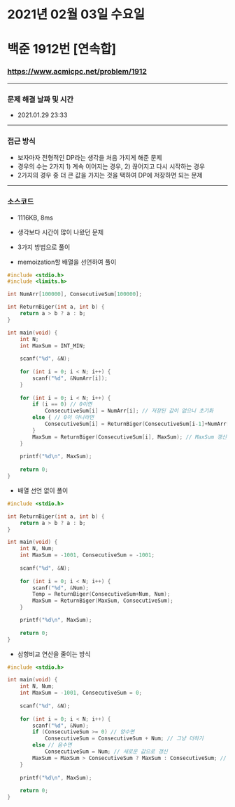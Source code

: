 # 2021년 02월 03일 수요일
# 백준 1912번 [연속합]
### https://www.acmicpc.net/problem/1912

---

### 문제 해결 날짜 및 시간
- 2021.01.29 23:33

---

### 접근 방식
- 보자마자 전형적인 DP라는 생각을 처음 가지게 해준 문제
- 경우의 수는 2가지 1) 계속 이어지는 경우, 2) 끊어지고 다시 시작하는 경우
- 2가지의 경우 중 더 큰 값을 가지는 것을 택하여 DP에 저장하면 되는 문제

---

### 소스코드
- 1116KB, 8ms
- 생각보다 시간이 많이 나왔던 문제
- 3가지 방법으로 풀이

- memoization할 배열을 선언하여 풀이
```C
#include <stdio.h>
#include <limits.h>

int NumArr[100000], ConsecutiveSum[100000];

int ReturnBiger(int a, int b) {
	return a > b ? a : b;
}

int main(void) {
	int N;
	int MaxSum = INT_MIN;
		
	scanf("%d", &N);
	
	for (int i = 0; i < N; i++) {
		scanf("%d", &NumArr[i]);
	}
	
	for (int i = 0; i < N; i++) {
		if (i == 0) // 0이면
			ConsecutiveSum[i] = NumArr[i]; // 저장된 값이 없으니 초기화
		else { // 0이 아니라면
			ConsecutiveSum[i] = ReturnBiger(ConsecutiveSum[i-1]+NumArr[i], NumArr[i]); // 계속 or 다시 중 더 큰 값 선택
		}
		MaxSum = ReturnBiger(ConsecutiveSum[i], MaxSum); // MaxSum 갱신
	}
	
	printf("%d\n", MaxSum);
	
	return 0;
}
```

- 배열 선언 없이 풀이
```C
#include <stdio.h>

int ReturnBiger(int a, int b) {
	return a > b ? a : b;
}

int main(void) {
	int N, Num;
	int MaxSum = -1001, ConsecutiveSum = -1001;
	
	scanf("%d", &N);
	
	for (int i = 0; i < N; i++) {
		scanf("%d", &Num);
		Temp = ReturnBiger(ConsecutiveSum+Num, Num);
		MaxSum = ReturnBiger(MaxSum, ConsecutiveSum);
	}

	printf("%d\n", MaxSum);
	
	return 0;
}
```

- 삼항비교 연산을 줄이는 방식
```C
#include <stdio.h>

int main(void) {
	int N, Num;
	int MaxSum = -1001, ConsecutiveSum = 0;
	
	scanf("%d", &N);
	
	for (int i = 0; i < N; i++) {
		scanf("%d", &Num);
		if (ConsecutiveSum >= 0) // 양수면
			ConsecutiveSum = ConsecutiveSum + Num; // 그냥 더하기
		else // 음수면
			ConsecutiveSum = Num; // 새로운 값으로 갱신
		MaxSum = MaxSum > ConsecutiveSum ? MaxSum : ConsecutiveSum; // 위 과정이 가능하도록 MaxSum이 관리
	}
	
	printf("%d\n", MaxSum);
	
	return 0;
}
```
